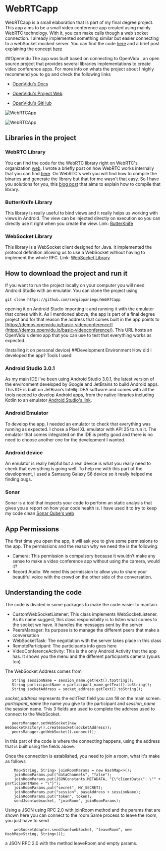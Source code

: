 # WebRTCapp
WebRTCapp is a small elaboration that is part of my final degree project. This app aims to be a small video conference app created using mainly WebRTC technology. 
With it, you can make calls though a web socket connection. I already implemented something similar but easier connecting to a webSocket mocked server. You can find the code [here](https://github.com/sergiopaniego/WebRTCAndroidExample) 
 and a brief post explaining the concept [here](https://medium.com/@SergioPaniego/tutorial-on-how-to-make-the-simplest-webrtc-android-app-daacb5c8d133)
 
 ##OpenVidu
The app was built based on connecting to OpenVidu , an open source project that provides 
several libraries implementations to create video conference apps. For more info on whats the project about
I highly recommend you to go and check the following links

- [OpenVidu's Docs](http://openvidu.io/docs/home/)

- [OpenVidu's Project Web](http://openvidu.io/)

- [OpenVidu's GitHub](https://github.com/OpenVidu)

![WebRTCApp](GitHubImages/WebRTCExampleApp.jpg)

![WebRTCApp](GitHubImages/WebRTCExampleAppCall.jpg)

## Libraries in the project

### WebRTC Library
You can find the code for the WebRTC library right on WebRTC's organization [web](https://webrtc.org/native-code/android/). I wrote a briefly post on how WebRTC works internally that you can find 
[here](https://medium.com/@SergioPaniego/how-webrtc-works-internally-b4cf678c7587). 
On WebRTC's web you will find how to compile the binaries and generate the library but that for me wasn't that easy. So I have you solutions for you, this [blog post](https://medium.com/@silvestr1994/webrtc-on-android-part-1-building-b6982aad4b49) that aims to explain how to compile that library.

### ButterKnife Library
This library is really useful to bind views and it really helps us working with views in Android. The view can be injected directly on execution so you can directly use it right when you create the view. 
Link: [ButterKnife](http://jakewharton.github.io/butterknife/)

### WebSocket Library
This library is a WebSocket client designed for Java. It implemented the protocol definition allowing us to use a WebSocket without having to implement the whole RFC.
Link: [WebSocket Library](https://github.com/TakahikoKawasaki/nv-websocket-client)


## How to download the project and run it
If you want to run the project locally on your computer you will need Android Studio with an emulator. You can clone the project using

   ```
   git clone https://github.com/sergiopaniego/WebRTCapp
   ```

opening it on Android Studio importing it and running it with the emulator that comes with it. As I mentioned above, the app is part of a final degree project and for that 
reason the address that comes built in the app points to [https://demos.openvidu.io/basic-videoconference/](https://demos.openvidu.io/basic-videoconference/). This URL hosts an OpenVidu's demo app that you can use to test that 
everything works as expected.

(Installing it on personal device)
##Development Environment
 How did I developed the app? Tools I used 
 
### Android Studio 3.0.1
 As my main IDE I’ve been using Android Studio 3.0.1, the latest version of the environment developed by Google and JetBrains to build Android apps. 
 This IDE is built on JetBrain’s Intellij IDEA software and comes with all the tools needed to develop Android apps, from the native libraries including Kotlin
  to an emulator [Android Studio's link](https://developer.android.com/studio/index.html).
  
### Android Emulator
To develop the app, I needed an emulator to check that everything was running as expected. I chose a Pixel XL emulator with API 25 to run it. 
The emulator that comes integrated on the IDE is pretty good and there is no need to choose another one for the development I wanted.

### Android device
An emulator is really helpful but a real device is what you really need to check that everything is going well. To help me with this part of the development,
 I used a Samsung Galaxy S6 device so it really helped me finding bugs.

### Sonar
Sonar is a tool that inspects your code to perform an static analysis that gives you a report on how your code health is. I have used it to try to keep my code clean [Sonar Qube's web](https://www.sonarqube.org/)

## App Permissions
The first time you open the app, it will ask you to give some permissions to the app. The permissions and the reason why we need the is the following:
-	Camera: This permission is compulsory because it wouldn’t make any sense to make a video conference app without using the camera, would it?
-	Record Audio: We need this permission to allow you to share your beautiful voice with the crowd on the other side of the conversation.

## Understanding the code
The code is divided in some packages to make the code easier to mantain.
 - CustomWebSocketListener: This class implements WebSocketListener. As its name suggest, this class responsibility is to listen what comes to the socket we have.
 It handles the messages sent by the server
 - PeersManager: Its purpose is to manage the different peers that make a conversation
 - WebSocketTask: The negotiation with the server takes place in this class
 - RemoteParticipant: The participants info goes here
 - VideoConferenceActivity: This is the only Android Activity that the app has. It shows you the menu and the different participants camera (yours too)
 
 The WebSocket Address comes from 
 
 ```
    String sessionName = session_name.getText().toString();
    String participantName = participant_name.getText().toString();
    String socketAddress = socket_address.getText().toString();
```
            
 
 *socket_address* represents the editText field you can fill on the main screen.
 *participant_name* the name you give to the participant and 
 *session_name* the session name. This 3 fields are used to complete the address used to connect to the WebScoket.
 
 ```
    peersManager.setWebSocket(new WebSocketFactory().createSocket(socketAddress));
    peersManager.getWebSocket().connect();
 ```
 
In this part of the code is where the connecting happens, using the address that is built using the fields above. 

Once the connection is established, you need to join a room, what it's make as follows
```
    Map<String, String> joinRoomParams = new HashMap<>();
    joinRoomParams.put("dataChannels", "false");
    joinRoomParams.put(JSONConstants.METADATA, "{\"clientData\": \"" + participantName + "\"}");
    joinRoomParams.put("secret", MY_SECRET);
    joinRoomParams.put("session", baseAddress + sessionName);
    joinRoomParams.put("token", token);
    sendJson(websocket, "joinRoom", joinRoomParams);
```
Using a JSON using RPC 2.0 with joinRoom method and the params that are shown here you can connect to the room
Same process to leave the room, you just have to send 
```
    webSocketAdapter.sendJson(webSocket, "leaveRoom", new HashMap<String, String>());
```
a JSON RPC 2.0 with the method leaveRoom and empty params.
